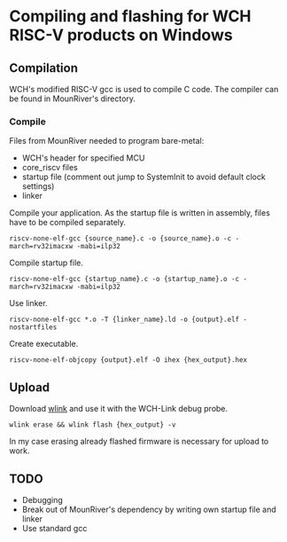 # Compiling and flashing for WCH RISC-V products on Windows

## Compilation
WCH's modified RISC-V gcc is used to compile C code. The compiler can be found in MounRiver's directory.

### Compile
Files from MounRiver needed to program bare-metal:
- WCH's header for specified MCU
- core_riscv files
- startup file (comment out jump to SystemInit to avoid default clock settings)
- linker

Compile your application. As the startup file is written in assembly, files have to be compiled separately.
```
riscv-none-elf-gcc {source_name}.c -o {source_name}.o -c -march=rv32imacxw -mabi=ilp32
```

Compile startup file.
```
riscv-none-elf-gcc {startup_name}.c -o {startup_name}.o -c -march=rv32imacxw -mabi=ilp32
```

Use linker.
```
riscv-none-elf-gcc *.o -T {linker_name}.ld -o {output}.elf -nostartfiles
```

Create executable.
```
riscv-none-elf-objcopy {output}.elf -O ihex {hex_output}.hex
```

## Upload
Download [wlink](https://github.com/ch32-rs/wlink) and use it with the WCH-Link debug probe.
```
wlink erase && wlink flash {hex_output} -v
```
In my case erasing already flashed firmware is necessary for upload to work.

## TODO
- Debugging
- Break out of MounRiver's dependency by writing own startup file and linker
- Use standard gcc